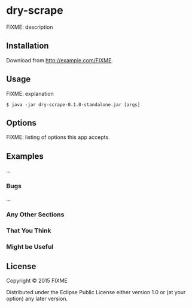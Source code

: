 # dry-scrape

FIXME: description

## Installation

Download from http://example.com/FIXME.

## Usage

FIXME: explanation

    $ java -jar dry-scrape-0.1.0-standalone.jar [args]

## Options

FIXME: listing of options this app accepts.

## Examples

...

### Bugs

...

### Any Other Sections
### That You Think
### Might be Useful

## License

Copyright © 2015 FIXME

Distributed under the Eclipse Public License either version 1.0 or (at
your option) any later version.
